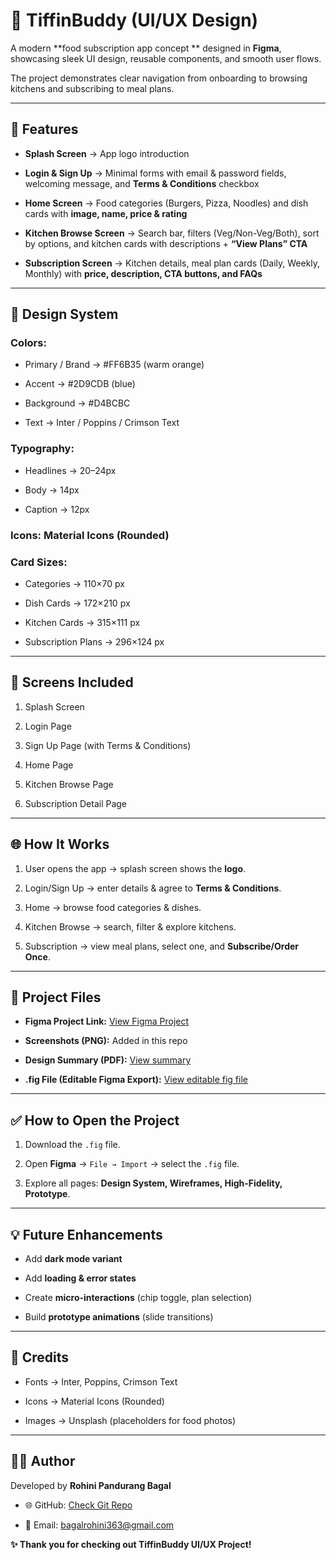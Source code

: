 # 🍴 TiffinBuddy (UI/UX Design)



A modern **food subscription app concept ** designed in **Figma**, showcasing sleek UI design, reusable components, and smooth user flows.  

The project demonstrates clear navigation from onboarding to browsing kitchens and subscribing to meal plans.



---



## 🚀 Features



- **Splash Screen** → App logo introduction  

- **Login & Sign Up** → Minimal forms with email & password fields, welcoming message, and **Terms & Conditions** checkbox  

- **Home Screen** → Food categories (Burgers, Pizza, Noodles) and dish cards with **image, name, price & rating**  

- **Kitchen Browse Screen** → Search bar, filters (Veg/Non-Veg/Both), sort by options, and kitchen cards with descriptions + **“View Plans” CTA**  

- **Subscription Screen** → Kitchen details, meal plan cards (Daily, Weekly, Monthly) with **price, description, CTA buttons, and FAQs**  



---



## 🎨 Design System



### Colors:  

- Primary / Brand → #FF6B35 (warm orange)  

- Accent → #2D9CDB (blue)  

- Background → #D4BCBC  

- Text → Inter / Poppins / Crimson Text  



### Typography:  

- Headlines → 20–24px  

- Body → 14px  

- Caption → 12px  



### Icons: Material Icons (Rounded)  



### Card Sizes:  

- Categories → 110×70 px  

- Dish Cards → 172×210 px  

- Kitchen Cards → 315×111 px  

- Subscription Plans → 296×124 px  



---



## 📱 Screens Included



1. Splash Screen  

2. Login Page  

3. Sign Up Page (with Terms \& Conditions)  

4. Home Page  

5. Kitchen Browse Page  

6. Subscription Detail Page  



---



## 🌐 How It Works



1. User opens the app → splash screen shows the **logo**.  

2. Login/Sign Up → enter details & agree to **Terms & Conditions**.  

3. Home → browse food categories & dishes.  

4. Kitchen Browse → search, filter & explore kitchens.  

5. Subscription → view meal plans, select one, and **Subscribe/Order Once**.  



---



## 📂 Project Files



- **Figma Project Link:** [View Figma Project](https://www.figma.com/design/4VenXD6XzAFcV2vtOSKf8V/TiffinBuddy?node-id=3-58\&t=BeMvNFHZCCy7EzZ7-1)  

- **Screenshots (PNG):** Added in this repo  

- **Design Summary (PDF):** [View summary](https://github.com/Rohini363/TiffinBuddy-food-app/blob/main/ProjectSummary.pdf)

- **.fig File (Editable Figma Export):** [View editable fig file](https://github.com/Rohini363/TiffinBuddy-food-app/blob/main/TiffinBuddy.fig)  



---



## ✅ How to Open the Project



1. Download the `.fig` file.  

2. Open **Figma** → `File → Import` → select the `.fig` file.  

3. Explore all pages: **Design System, Wireframes, High-Fidelity, Prototype**.  



---



## 💡 Future Enhancements



- Add **dark mode variant**  

- Add **loading & error states**  

- Create **micro-interactions** (chip toggle, plan selection)  

- Build **prototype animations** (slide transitions)  



---



## 🙌 Credits



- Fonts → Inter, Poppins, Crimson Text  

- Icons → Material Icons (Rounded)  

- Images → Unsplash (placeholders for food photos)  



---



## 👩‍💻 Author



Developed by **Rohini Pandurang Bagal**  

- 🌐 GitHub: [Check Git Repo](https://github.com/Rohini363/TiffinBuddy-food-app)  

- 📧 Email: bagalrohini363@gmail.com  



**✨ Thank you for checking out TiffinBuddy UI/UX Project!**



